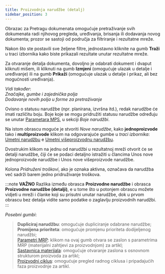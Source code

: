 ```yaml
---
title: Proizvodnja narudžbe (detalj)  
sidebar_position: 3
---
```


Obrazac za Pretragu dokumenata omogućuje pretraživanje svih dokumenata radi njihovog pregleda, uređivanja, brisanja ili dodavanja novog dokumenta; prozor se sastoji od područja za filtriranje i rezultatne mreže. 

Nakon što ste postavili sve željene filtre, jednostavno kliknite na gumb **Traži** u traci izbornika kako biste prikazali rezultate unutar rezultatne mreže.

Za otvaranje detalja dokumenta, dovoljno je odabrati dokument i dvaput kliknuti mišem, ili kliknuti na gumb **Izmjeni** (omogućuje ulazak u detalje i uređivanje) ili na gumb **Prikaži** (omogućuje ulazak u detalje i prikaz, ali bez mogućnosti uređivanja).

*Vidi također*:  
*Značajke, gumbe i zajednička polja*  
*Dodavanje novih polja u forme za pretraživanje*  


Ovisno o statusu narudžbe (npr. planirana, izvršna itd.), redak narudžbe će imati različitu boju. Boje koje se mogu pridružiti statusu narudžbe određuju se unutar [Parametara MPS](/docs/configurations/parameters/production/mps-parameters), u sekciji *Boje narudžbi*.  

Na istom obrascu moguće je stvoriti *Nove narudžbe*, kako **jednoproizvode** tako i **multiproizvode** klikom na odgovarajuće gumbe u *traci izbornika*: [Umetni narudžbu](/docs/planning/mps-master-production-scheduling/production-job-orders/new-monoproduct-job-order) e [Umetni višeproizvodnu narudžbu](/docs/planning/mps-master-production-scheduling/production-job-orders/new-multiproduct-job-order).

Dvostrukim klikom na jednu od narudžbi u rezultatnoj mreži otvorit će se detalji narudžbe, čiji će se podaci detaljno istražiti u člancima Unos nove jednoproizvode narudžbe i Unos nove višeproizvode narudžbe.

Kolona *Pridruženi troškovi*, ako je oznaka aktivna, označava da narudžba već sadrži barem jedno pridruživanje troškova.

:::note **VAŽNO**
Razlika između obrasca **Proizvodne narudžbe** i obrasca  **Proizvodne narudžbe (detalji)**, e u tome što u potonjem obrascu možete vidjeti u mreži i članke koji su prisutni unutar narudžbe, dok u prvom obrascu bez detalja vidite samo podatke o zaglavlju proizvodnih narudžbi.      
:::

*Posebni gumbi*:

> **Dupliciraj narudžbu**: omogućuje dupliciranje odabrane narudžbe;  
> **Promijena prioriteta**: omogućuje promjenu prioriteta dodijeljenog narudžbi;   
> [Parametri MRP](/docs/configurations/parameters/production/mrp-parameters/search-mrp-parameters): klikom na ovaj gumb otvara se zaslon s parametrima MRP (materijalni zahtjevi za proizvodnjom) za artikl;     
> [Sastavnica materijala](/docs/erp-home/registers/production/bill-of-materials/search-and-insert-assemblies): omogućuje otvaranje zaslona s osnovnom strukturom proizvoda za artikl;    
> [Proizvodni ciklus](/docs/erp-home/registers/production/routes/new-route): omogućuje pregled radnog ciklusa i pripadajućih faza proizvodnje za artikl.  